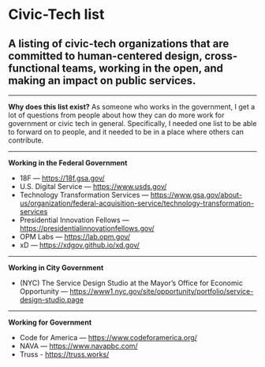 
# Civic-Tech list

## A listing of civic-tech organizations that are committed to human-centered design, cross-functional teams, working in the open, and making an impact on public services.

---

**Why does this list exist?**
As someone who works in the government, I get a lot of questions from people about how they can do more work for government or civic tech in general. Specifically, I needed one list to be able to forward on to people, and it needed to be in a place where others can contribute. 


---

**Working in the Federal Government**
- 18F — https://18f.gsa.gov/
- U.S. Digital Service — https://www.usds.gov/
- Technology Transformation Services — https://www.gsa.gov/about-us/organization/federal-acquisition-service/technology-transformation-services
- Presidential Innovation Fellows — https://presidentialinnovationfellows.gov/
- OPM Labs — https://lab.opm.gov/
- xD — https://xdgov.github.io/xd.gov/

---

**Working in City Government**
- (NYC) The Service Design Studio at the Mayor’s Office for Economic Opportunity — https://www1.nyc.gov/site/opportunity/portfolio/service-design-studio.page

---

**Working for Government**
- Code for America — https://www.codeforamerica.org/
- NAVA — https://www.navapbc.com/
- Truss - https://truss.works/
